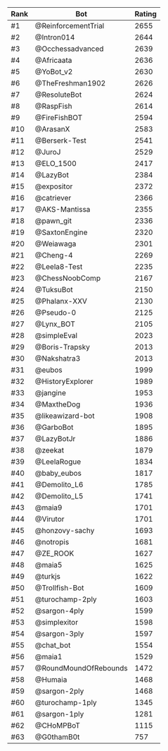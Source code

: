 Rank|Bot|Rating
---|---|---
#1|@ReinforcementTrial|2655
#2|@Intron014|2644
#3|@Occhessadvanced|2639
#4|@Africaata|2636
#5|@YoBot_v2|2630
#6|@TheFreshman1902|2626
#7|@ResoluteBot|2624
#8|@RaspFish|2614
#9|@FireFishBOT|2594
#10|@ArasanX|2583
#11|@Berserk-Test|2541
#12|@JuroJ|2529
#13|@ELO_1500|2417
#14|@LazyBot|2384
#15|@expositor|2372
#16|@catriever|2366
#17|@AKS-Mantissa|2355
#18|@pawn_git|2336
#19|@SaxtonEngine|2320
#20|@Weiawaga|2301
#21|@Cheng-4|2269
#22|@Leela8-Test|2235
#23|@ChessNoobComp|2167
#24|@TuksuBot|2150
#25|@Phalanx-XXV|2130
#26|@Pseudo-0|2125
#27|@Lynx_BOT|2105
#28|@simpleEval|2023
#29|@Boris-Trapsky|2013
#30|@Nakshatra3|2013
#31|@eubos|1999
#32|@HistoryExplorer|1989
#33|@jangine|1953
#34|@MaxtheDog|1936
#35|@likeawizard-bot|1908
#36|@GarboBot|1895
#37|@LazyBotJr|1886
#38|@zeekat|1879
#39|@LeelaRogue|1834
#40|@baby_eubos|1817
#41|@Demolito_L6|1785
#42|@Demolito_L5|1741
#43|@maia9|1701
#44|@Virutor|1701
#45|@honzovy-sachy|1693
#46|@notropis|1681
#47|@ZE_ROOK|1627
#48|@maia5|1625
#49|@turkjs|1622
#50|@Trollfish-Bot|1609
#51|@turochamp-2ply|1603
#52|@sargon-4ply|1599
#53|@simplexitor|1598
#54|@sargon-3ply|1597
#55|@chat_bot|1554
#56|@maia1|1529
#57|@RoundMoundOfRebounds|1472
#58|@Humaia|1468
#59|@sargon-2ply|1468
#60|@turochamp-1ply|1345
#61|@sargon-1ply|1281
#62|@CHoMPBoT|1115
#63|@G0thamB0t|757
